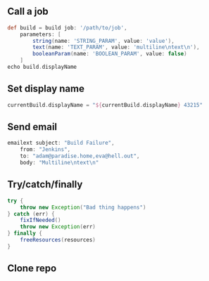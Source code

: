 ## Call a job
``` groovy
def build = build job: '/path/to/job',
    parameters: [
		string(name: 'STRING_PARAM', value: 'value'), 
		text(name: 'TEXT_PARAM', value: 'multiline\ntext\n'),
		booleanParam(name: 'BOOLEAN_PARAM', value: false)
    ]
echo build.displayName
```
## Set display name
```groovy
currentBuild.displayName = "${currentBuild.displayName} 43215"
```
## Send email
```groovy
emailext subject: "Build Failure",
    from: "Jenkins",
    to: "adam@paradise.home,eva@hell.out",
    body: "Multiline\ntext\n"
```
## Try/catch/finally
```groovy
try {
	throw new Exception("Bad thing happens")
} catch (err) {
	fixIfNeeded()
	throw new Exception(err)
} finally {
	freeResources(resources)
}
```
## Clone repo
